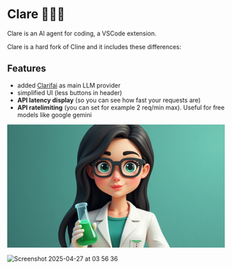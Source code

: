 # Clare 👩🏻‍🔬
Clare is an AI agent for coding, a VSCode extension.

Clare is a hard fork of Cline and it includes these differences:

## Features
- added [Clarifai](https://clarifai.com) as main LLM provider
- simplified UI (less buttons in header)
- **API latency display** (so you can see how fast your requests are)
- **API ratelimiting** (you can set for example 2 req/min max). Useful for free models like google gemini

![](./docs/clare.jpg)


<img width="1066" alt="Screenshot 2025-04-27 at 03 56 36" src="https://github.com/user-attachments/assets/1e0f2344-b217-4c4b-8de9-0ed8024babea" />
